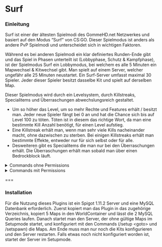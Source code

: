# Surf

### Einleitung
Surf ist einer der ältesten Spielmodi des GommeHD.net Netzwerkes und basiert auf den Modus “Surf” von CS:GO. Dieser Spielmodus ist anders als andere PvP Spielmodi und unterscheidet sich in wichtigen Faktoren.

Während es bei anderen Spielmodi ein klar definiertes Runden-Ende gibt und das Spiel in Phasen unterteilt ist (Lobbyphase, Schutz & Kampfphase), ist der Spielmodus Surf ein Lobbymodus, bei welchem es alle 5 Minuten ein Mapwechsel & Kitwechsel gibt.
Man spielt auf einem Server, welcher ungefähr alle 25 Minuten neustartet. Ein Surf-Server umfasst maximal 30 Spieler. Jeder dieser Spieler besitzt dasselbe Kit und spielt auf derselben Map.

Dieser Spielmodus wird durch ein Levelsystem, durch Killstreaks, Specialitems und Überraschungen abwechslungsreich gestaltet.
* Um so höher das Level, um so mehr Rechte und Features erhält / besitzt man.
Jeder neue Spieler fängt bei 0 an und hat die Chance sich bis auf Level 100 zu töten.
Töten ist in diesem das richtige Wort, da man eine bestimmte Kill Anzahl benötigt, für einen Level aufstieg.
* Eine Killstreak erhält man, wenn man sehr viele Kills nacheinander macht, ohne dazwischen zu sterben.
Bei einigen Killstreaks erhält man bestimmte Effekte, entweder nur für sich selbst oder für alle.
* Desweiteren gibt es Specialitems die man nur bei den Überraschungen erhält.
Die Überraschungen erhält man sobald man über einen Bedrockblock läuft.

<details>
<summary>Commands ohne Permissions</summary>
* **/level** oder **/lvl** zeigt dir dein aktuelles Level, den Fortschritt bis zum nächsten Level und weiteres an.
* **/stats** oder **/stats <Player>** zeigt dir deine Stats oder die Stats eines anderen Spielers an.
</details>

<details>
<summary>Commands mit Permissions</summary>
* **/nextround** verkürzt die Wartezeit bis zu einer neuen Runde auf 10 Sekunden. `Permission: surf.nextround`
* **/setup** startet oder stoppt den Setupmode `Permission: surf.setup`
* **/setup goto \<map>** teleportiert den Spieler zu der ausgewählten Map `Permission: surf.setup`
* **/setspawn** setzt die Koordinaten des Spawns und schaltet die Map im Spiel frei. `Permission: surf.setup`
</details>

===

###  Installation
Für die Nutzung dieses Plugins ist ein Spigot 1.11.2 Server und eine MySQL Datenbank erforderlich. Zuerst kopiert man das Plugin in das zugehörige Verzeichnis, kopiert 5 Maps in den WorldContainer und lässt die 2 MySQL Queries laufen. Danach startet man den Server, der ohne gültige Maps im Setupmode startet, und konfiguriert mit den Commands (/setup \<goto> und /setspawn) die Maps. Am Ende muss man nur noch die Kits konfigurieren und den Server restarten. Falls etwas noch nicht konfiguriert worden ist, startet der Server im Setupmode.


